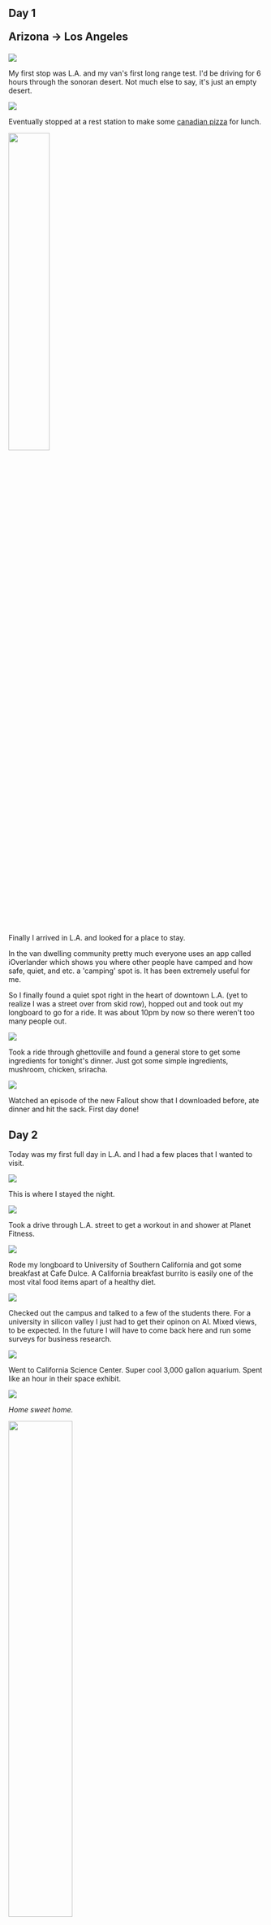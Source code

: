 ## Day 1 <p class="inline text-gray-700  font-thin">Arizona -> Los Angeles</p>

<img src="/img/trips/west-coast-2024/0429-desert.jpg">

My first stop was L.A. and my van's first long range test. I'd be driving for 6 hours through the sonoran desert. Not much else to say, it's just an empty desert.

<img src="/img/trips/west-coast-2024/0429-canadian.jpg">

Eventually stopped at a rest station to make some <a href="/recipes/canadian-pizza">canadian pizza</a> for lunch.

<img style="width: 40%; height: auto; margin: auto;" src="/img/trips/west-coast-2024/0429-longboard.jpg">


Finally I arrived in L.A. and looked for a place to stay. 

In the van dwelling community pretty much everyone uses an app called iOverlander which shows you where other people have camped and how safe, quiet, and etc. a 'camping' spot is. It has been extremely useful for me. 

So I finally found a quiet spot right in the heart of downtown L.A. (yet to realize I was a street over from skid row), hopped out and took out my longboard to go for a ride. It was about 10pm by now so there weren't too many people out.

<img src="/img/trips/west-coast-2024/0429-dinner.jpg">

Took a ride through ghettoville and found a general store to get some ingredients for tonight's dinner. Just got some simple ingredients, mushroom, chicken, sriracha.

<img src="/img/trips/west-coast-2024/0429-cooking.jpg">

Watched an episode of the new Fallout show that I downloaded before, ate dinner and hit the sack. First day done!



## Day 2
Today was my first full day in L.A. and I had a few places that I wanted to visit.

<img src="/img/trips/west-coast-2024/0430-start.jpg">

This is where I stayed the night.

<img src="/img/trips/west-coast-2024/0430-la.jpg">

Took a drive through L.A. street to get a workout in and shower at Planet Fitness.

<img src="/img/trips/west-coast-2024/0430-usc.jpg">

Rode my longboard to University of Southern California and got some breakfast at Cafe Dulce. A California breakfast burrito is easily one of the most vital food items apart of a healthy diet. 

<img src="/img/trips/west-coast-2024/0430-usc2.jpg">

Checked out the campus and talked to a few of the students there. For a university in silicon valley I just had to get their opinon on AI. Mixed views, to be expected. In the future I will have to come back here and run some surveys for business research. 

<img src="/img/trips/west-coast-2024/0430-aquarium.jpg">

Went to California Science Center. Super cool 3,000 gallon aquarium. Spent like an hour in their space exhibit.

<img src="/img/trips/west-coast-2024/0430-van.jpg">

*Home sweet home.*

<img style="width: 50%;" src="/img/trips/west-coast-2024/0430-misspiggy.jpg">

Rode my longboard to Santa Monica Pier and saw this lady. She was super viral on TikTok a while ago. Too bad I didn't get to see her act. (Her act: get down on all fours, run up to people and scare them.) Might be even funnier watching her talk like a normal person right after her show.

<img src="/img/trips/west-coast-2024/0430-venicecanal.jpg">

Riding through the Venice canals. Saw some nice houses.

<img style="width: 50%;" src="/img/trips/west-coast-2024/0430-icecream.jpg">

So freaking good. Fruit and plain vanilla ice cream is seriously underrated. 

<img src="/img/trips/west-coast-2024/0430-reservation.jpg">

Where I stayed for the night. Super quiet here, slept like a baby.



## Day 3
Today I *had* the goal of doing a catch and cook. The most I got was a new frustration for tying fishing knots and a sunburn. Besides that it was a beautiful day.

<img src="/img/trips/west-coast-2024/0501-1.jpg">

<img src="/img/trips/west-coast-2024/0501-2.jpg">

Watching fishing tutorials and listening to music out on the rocks. Was pretty nice actually. 

The sun beat down on me pretty bad though cause when I got back I passed out for a few hours.

<img src="/img/trips/west-coast-2024/0501-33.jpg">

Afterwards I rode around downtown Venice for a bit. 

<img src="/img/trips/west-coast-2024/0501-3.jpg">

Made some hamburger helper and I was happy. Shortly had a heart attack afterwards.

## Day 4

Today was attempt two at a catch and cook. Spoiler alert, didn't happen.

<img src="/img/trips/west-coast-2024/0502-1.jpg">

Not paying a single penny in rent and I'm less than a 5 minute walk away from the beach. Fight me L.A. homeowners

<img src="/img/trips/west-coast-2024/0502-3.jpg">

All around L.A. you see lots of mural art. Usually cultural or based on a public figure. But this was different. Abstract. Made me want to surf. 

<img src="/img/trips/west-coast-2024/0502-2.jpg">

Walking to the pier. I can't wait to catch a fish!

<div class="text-center text-xl my-12 italic">2 hours later ...</div>

My fishing rod is broken. Nice. Don't underestimate those razor clams on the pier supports, they will always win. At least it was fun watching the elderly asian people reel in fish by the minute.

<img src="/img/trips/west-coast-2024/0502-4.jpg">

I needed a way to vent my frustration. After a long and hard morning of staring out at the sea waiting for literally anything to happen I decided I was going to sit down and get some work done. (This place is called The Cow's Rear End Cafe. And despite it's name it's my favorite place to chill in Venice Beach)

<img src="/img/trips/west-coast-2024/0502-5.jpg">

Skating through Venice beach to Santa Monica Pier.

<img src="/img/trips/west-coast-2024/0502-6.jpg">
<img src="/img/trips/west-coast-2024/0502-7.jpg">
<img src="/img/trips/west-coast-2024/0502-8.jpg">

JAPAN AND HOTDOGS! JAPAN + HOTDOG = JAPADOG! SO UNQIUE, LET'S SPEND $15 ON A HOTDOG! 

It's absolutely worth it. 

## Day 5

This was my last day in L.A. and I thought I would visit one last place before heading up north.

<img src="/img/trips/west-coast-2024/0503-getty.jpg">

The Getty is an art musesum open to the public for completely free. 

(Although they do charge you $25 if you use their parking lot for longer than an hour. Speedran their exhibits in 58 minutes, no joke)

<img src="/img/trips/west-coast-2024/0503-gettyfancy.jpg">

Not much of an art guy but it was cool seeing the French interior. *Wonder how many people see this stuff and say to themselves they want this in their house?*

<img src="/img/trips/west-coast-2024/0503-bricks.jpg">

Bricks.

<img src="/img/trips/west-coast-2024/0503-sunset.jpg">

And it's time to head towards Yosemite!

<img src="/img/trips/west-coast-2024/0503-backroads.jpg">
<img src="/img/trips/west-coast-2024/0503-entrance.jpg">

It got dark really, really fast. Like pitch dark. So driving through the middle of a pitch black forest in the middle of the night was interesting.

<img src="/img/trips/west-coast-2024/0503-creepy.jpg">



## Day 6 <p class="inline text-gray-700  font-thin">Sequoia National Park</p>

> 07:24<br><br>Chilling deep in the woods. No internet. Just made my coffee. Feels good man. <br><br> So last night was one to remember. I drove for about an hour and a half through a dark forest, no internet, no music, just silence. It was surreal. Sometimes I would stop to double check my navigation and flip off the lights leaving me in complete darkness, and when I turned them back on, I felt like anything could appear out of the dim headlights. I saw like 2 cars driving in the hour and half of driving. No one else. Saw some streams, not much else though. I started doubting if the moon really existed cause of how terrifyingly dark it was. <br><br> I think the woods can be as scary as you want them to be. I didn’t get a chance to look at the stars last night due to the voice in my head yelling: “GET BACK IN THE CAR NOW! SHUT THE DOOR FAST! SOMETHING IS COMING!!!”, but I’ll have another chance. <br><br> Also, insight. This goes off of what the author from Atomic Habits talks about with ‘primal’ needs. Humans are afraid of the dark. That’s why we sell tech to muffle this fear. “Come stay here in Phoenix! Never be in the dark again!”, says every modern city ever. Of course no city explicitly advertises light, but it’s subliminal. I imagine some cities in the last few hundred years advertised exactly this, so what if we apply this to modern day? What primal need can we satiate now or in the near future that wasn’t possible until now? Well, first of all ...  

<img src="/img/trips/west-coast-2024/0504-1.jpg">

Finally! This was the view I was looking forward to. There was a stream that I checked out a little down the hill. Some deep snow too. 

<img src="/img/trips/west-coast-2024/0504-2.jpg">

Felt good to finally put my popup table to use. Made some ham and spinach quesadillas for breakfast. 

There were 4 other campers there who likely used the same app I did to find this spot. All of them were heading up north and of the four I got one person's number and we have been exchanging some cool places to visit ever since. 

<img src="/img/trips/west-coast-2024/0504-3.jpg">

Heading out to my next stop. (There were snow warnings so I had to GTFO)

<img src="/img/trips/west-coast-2024/0504-cathaven.jpg">

Project Survival: Cat Haven is an organization that cares for endangered wild big cats. ~~Fun~~ Sad fact: their Bengal tiger was on the Joe Exotic show.

They have over 18 big cats such as a bobcat, Canada lynx, caracal, cheetah, clouded leopard, cougar, Eurasian lynx, jaguar, leopard, lion, Pallas cat, snow leopard, and a serval.

<img src="/img/trips/west-coast-2024/0504-4.jpg">


<img src="/img/trips/west-coast-2024/0504-5.jpg">

The snow leopards were my favorite...

<img src="/img/trips/west-coast-2024/0504-6.jpg">
<img src="/img/trips/west-coast-2024/0504-7.jpg">

Definitely a cat.

<img src="/img/trips/west-coast-2024/0504-8.jpg">

Cat too.

<img src="/img/trips/west-coast-2024/0504-9.jpg">

This cute fella wasn't on the Joe Exotic show but the orange one was. The tour guide gave a demonstration of what happens when you turn your back to a big cat. Amazing how silent their padded feet make them considering they weighh on average 500 pounds. 

After Cat Haven I headed to Fresno. Where I'd stock up before heading to Yosemite!

## Day 7 

<img src="/img/trips/west-coast-2024/0505-1.jpg">

My solar panels were quite happy today. No more clouds!

<img src="/img/trips/west-coast-2024/0505-2.jpg">

Getting some work done at Starbucks.  

<img src="/img/trips/west-coast-2024/0505-3.jpg">

Found myself in a car meetup! There were lots of low riders and hydraulic rigs crusing around town. Loud, blaring mariacha music. The people there were very friendly. Talked to a local and turns out this happens almost every week! (Cinco de Mayo was a contributing factor)

<img src="/img/trips/west-coast-2024/0505-4.jpg">

Celebrated Cinco de Mayo with an al pastor quesadilla. And... The Office. 

## Day 8

<img src="/img/trips/west-coast-2024/0506-1.jpg">

Driving to Yosemite. 

<iframe style="border-radius:12px" src="https://open.spotify.com/embed/track/5W3cjX2J3tjhG8zb6u0qHn?utm_source=generator&theme=0" width="100%" height="152" frameBorder="0" allowfullscreen="" allow="autoplay; clipboard-write; encrypted-media; fullscreen; picture-in-picture" loading="lazy"></iframe>
<br>
Good song to listen to rolling through the hills. 

<img src="/img/trips/west-coast-2024/0506-2.jpg">
<img src="/img/trips/west-coast-2024/0506-3.jpg">

Bridalveil falls |>

<img src="/img/trips/west-coast-2024/0506-4.jpg">

Found another one of my species! She goes by <a href="https://instagram.com/_catmobile_">Cat Mobile</a> and yep there are cats in there. Two of them. And they like to go on walks! I'd be scared of hawks though...

<img src="/img/trips/west-coast-2024/0506-5.jpg">

There wasn't too many people out here on Monday so it was nice to sit and just listen. 

<img src="/img/trips/west-coast-2024/0506-6.jpg">

Yosemite falls can be heard throughout the valley. It's relentless during the spring. There's a constant hum to the falls beating down on the rocks below that sticks with you even once it's out of range.  

<img src="/img/trips/west-coast-2024/0506-7.jpg">
<img src="/img/trips/west-coast-2024/0506-8.jpg">

"A Walmart Supercenter would look great here!" - The internet

<img src="/img/trips/west-coast-2024/0506-9.jpg">
<img src="/img/trips/west-coast-2024/0506-10.jpg">

There was like 10 other van lifers down here just outside of Yosemite. Making spaghetti. 

## Day 9

<img src="/img/trips/west-coast-2024/0507-1.jpg">

This routine of waking up and looking outside my home-on-wheels-with-zero-rent at a completely jaw dropping view is honestly pretty amazing. 

<img src="/img/trips/west-coast-2024/0507-2.jpg">
<img src="/img/trips/west-coast-2024/0507-3.jpg">

No, please! Don't peck at my wires! You can't make a nest out of that!

<img src="/img/trips/west-coast-2024/0507-4.jpg">

First hike and we are at Vernal Falls. A light 3 mile hike with just an extraordianry climb through a mossy forest and alongside the raging Merced river. During the last stretch you are climbing these large blocky granite steps while being misted by the falls which is about 100 feet away. The moss growth near the walls were very pretty as well.  

<img src="/img/trips/west-coast-2024/0507-5.jpg">

A light snack of Ritz crackers and tuna. Not exactly my top pick but their cheeze whiz was $8! Maybe it was for the best... and a few more years of my life...

<img src="/img/trips/west-coast-2024/0507-6.jpg">

The trail (Mist Trail) keeps going all the way to Half Dome (Yosemite's most well known mountain). Too bad it was closed.

<img src="/img/trips/west-coast-2024/0507-7.jpg">
<img src="/img/trips/west-coast-2024/0507-8.jpg">

Finally back and managed to score a camping spot. Having some more avocado toast. You know as they say: When in Rome, Do a... (point made) 

<img src="/img/trips/west-coast-2024/0507-9.jpg">
<img src="/img/trips/west-coast-2024/0507-10.jpg">
<img src="/img/trips/west-coast-2024/0507-11.jpg">

Slept like a baby.

## Day 10

<img src="/img/trips/west-coast-2024/0508-1.jpg">

I am just not getting sick of this stuff. This is like the 9th ham and spinach quesadilla I've had this trip. Another van lifer I met said he ate fajitas for dinner every night for a month straight.

<img src="/img/trips/west-coast-2024/0508-2.jpg">

This has got to be my **favorite** view of Yosemite. For two reasons. 
 1. It's massive and makes me feel like an ant.
 2. It's distinct black streaks of varnish.

Jacob Geller, a Youtuber who creates video essays about video games that go surprisingly deep, made a video that's called <a href="https://www.youtube.com/watch?v=ZDrHpmkL4rY">Three Specific Kinds of Terror</a>. One of the fears is about big things. And of course I wasn't trembling or anything at the sight of a mountain, but he does speak about some rather profound ideas. I won't explain too much but I'd just like to leave this here.


<img src="/img/trips/west-coast-2024/0508-3.jpg">

The varnish is actually a thin layer of minerals and organic matter that accumulates on the surface of rocks over long periods and are stained by flowing water.

<img src="/img/trips/west-coast-2024/0508-4.jpg">
<img src="/img/trips/west-coast-2024/0508-5.jpg">

Half dome |>

<img src="/img/trips/west-coast-2024/0508-6.jpg">

About halfway through my hike to Yosemite point. 2 miles and 1,200 more feet to climb!  

<img src="/img/trips/west-coast-2024/0508-7.jpg">



<img src="/img/trips/west-coast-2024/0508-8.jpg">
<img src="/img/trips/west-coast-2024/0508-9.jpg">

Wallpaper material right here.

<img src="/img/trips/west-coast-2024/0508-10.jpg">
Never would have seen the mountain ranges from the valley or even driving through. The 4 mile hike up was well worth the price of admission.

<img src="/img/trips/west-coast-2024/0508-11.jpg">

Had some lunch here. This totally beats every other place I've eaten at. The only places that could top this would be The Tree of Souls from Avatar or the bow of the Titanic, neither of which exists... VR will get there one day.

<img src="/img/trips/west-coast-2024/0508-12.jpg">

There was another trail that went along around the cliffsides called Panoroma trail. It required backpacking gear and a permit though. 

<img src="/img/trips/west-coast-2024/0508-13.jpg">


<img src="/img/trips/west-coast-2024/0508-14.jpg">
<img src="/img/trips/west-coast-2024/0508-15.jpg">

8 miles and 4k feet climbed. Clocking out for today...

<img src="/img/trips/west-coast-2024/0508-16.jpg">
<img src="/img/trips/west-coast-2024/0508-17.jpg">
<img src="/img/trips/west-coast-2024/0508-18.jpg">

The river rapids were comforting to fall asleep to. 

## Day 11 

Heading out to San Francisco next. I could totally spend a week or two here but I need some backpacking gear if I want to do any of the 'better' hikes.

<img src="/img/trips/west-coast-2024/0509-1.jpg">
<img src="/img/trips/west-coast-2024/0509-2.jpg">

These rolling hills were beautiful. I can totally imagine a golden retriever prancing through these fields.

<img src="/img/trips/west-coast-2024/0509-3.jpg">

Got to San Jose late at night around 11pm and was surprised at how many shops were still open. Night life is so underrated. Tokyo had it figured out.

## Day 12

<img src="/img/trips/west-coast-2024/0510-1.jpg">

Getting some work done in a vibrant coffee shop called Red Rock coffee. 

<img src="/img/trips/west-coast-2024/0510-2.jpg">

This was in Palo Alto. Lots of asian shops.

While I was here working a lady sitting next to me noticed my shirt which only had Japanese characters on it (日本語は話せません). It reads "I don't speak Japanese", which is true but I can read and speak a little. She happened to be studying Japanese literature and was just a treasure chest of knowledge on things like getting a tutor, and how to live and travel Japan cheaply. All of which might be what I do after this trip.     

<img src="/img/trips/west-coast-2024/0510-museum.jpg">

Finally at the computer history museum! 

<img src="/img/trips/west-coast-2024/0510-3.jpg">

The world of computing is pretty amazing, especially in the field of programming. At some points in design you will find yourself lost in a space of abstraction. A space where anything can be molded from the abstract. It's not just an idea or a thought, but a blob of truth. It must be felt and imagined at all angles, and decorated with interpretation. And only once this snippet of truth is etched into silicon and assigned a computer, can you can build something amazing. Whether it be a device to record biological signals or a simple redstone mechanism in Minecraft, each stems from a common truth. 

Read "The Beginning of Infinity" for more... in case that wasn't enough.

<img src="/img/trips/west-coast-2024/0510-4.jpg">
<img src="/img/trips/west-coast-2024/0510-5.jpg">

Hacker Dojo - where software developers, entrepreneurs and alike come to collaborate and break things. 

## Day 13

<img src="/img/trips/west-coast-2024/0511-1.jpg">

Most silicon valley banner ever.

<img src="/img/trips/west-coast-2024/0511-2.jpg">
<img src="/img/trips/west-coast-2024/0511-3.jpg">

This was an amazing cafe called Blue Bottle Coffee that had a really good space for working. 

## Day 14


<img src="/img/trips/west-coast-2024/0512-1.jpg">

Super super good book that I happened to be reading at the same time as this guy. I also told him that. (This felt like one of those times where you see someone wearing the exact same t-shirt as you) 

<img src="/img/trips/west-coast-2024/0512-2.jpg">

Third day in San Francsico and yet again at another coffee shop. Like what else is there to do here? 

## Day 15

<img src="/img/trips/west-coast-2024/0513-1.jpg">

For the past few days I've been hanging out around south San Francisco. Today I would go right into the heart of downtown and pray I wouldn't have my windows bashed in (because you are reading this they weren't).

<img src="/img/trips/west-coast-2024/0513-2.jpg">

Coffee time. 

<img src="/img/trips/west-coast-2024/0513-3.jpg">

Downtown Chinatown. Couldn't help getting some milk tea. 

<img src="/img/trips/west-coast-2024/0513-4.jpg">

SF has 23 historic cable cars which date back to the 1870s. Pretty special huh?

<img src="/img/trips/west-coast-2024/0513-5.jpg">
<img src="/img/trips/west-coast-2024/0513-6.jpg">

## Day 16

<img src="/img/trips/west-coast-2024/0514-1.jpg">

Thought it'd be safer to leave my vehicle as far away from downtown as possible. But how do I get there without a vehicle?

<img src="/img/trips/west-coast-2024/0514-2.jpg">

Public transportation! Got a ride to Golden Gate park, the third-most visited urban park in the United States. Huge too, at 1,017 acres.

<img src="/img/trips/west-coast-2024/0514-3.jpg">

This was the vibe throughout the park. Spent a good chunk of my day here.

<img src="/img/trips/west-coast-2024/0514-4.jpg">

Somewhat creepy yet beautiful medieval looking bridge.

## Day 17

<img src="/img/trips/west-coast-2024/0515-1.jpg">

Getting groceries from my favorite grocery store! (As long as there are things I cannot pronounce I'm into it)

<img src="/img/trips/west-coast-2024/0515-2.jpg">

Today, I started my introduction into <a href="https://www.susanrigetti.com/physics">physics</a> and <a href="https://www.susanrigetti.com/philosophy">philosophy</a>. Thanks to <a href="https://www.susanrigetti.com/">Susan Rigetti</a> for her comprehensive and thoughtful guides on learning each of these subjects in depth. 

For anyone reading this that is even remotely interested in learning something I highly reccommend you do and dig a little deeper into that one thing that's been popping in and out of your head.

<img src="/img/trips/west-coast-2024/0515-3.jpg">

Brain food.

## Day 18

<img src="/img/trips/west-coast-2024/0516-1.jpg">

Today was another coffee shop day. Saw this huge doggo keeping watch over the neighborhood.

<img src="/img/trips/west-coast-2024/0516-2.jpg">

Cozy night walk through a park.

## Day 19

<img src="/img/trips/west-coast-2024/0517-1.jpg">

Slept right next to the beach. And 30 feet away from a coffee shop!

<img src="/img/trips/west-coast-2024/0517-2.jpg">

This spot called Chit Chat Coffee was a coffee lover's paradise. (How many times have I said coffee now?) Super fast wifi, free refills, and right next to the beach. 

This sandwich went hard. Sourdough, egg, and tomato. That's it! Fresh tomato and eggs is crazy underrated.

Downloading the entirety of Wikipedia as well.

<img src="/img/trips/west-coast-2024/0517-3.jpg">

Lunch on the coast.

<img src="/img/trips/west-coast-2024/0517-4.jpg">

Homemade fries and avocado. Absolutely drenched in ketchup after taking this photo.

## Day 20

<img src="/img/trips/west-coast-2024/0518-1.jpg">

Chickpeas, quinoa, golden curry, and spinach. Needed brain fuel for navigating through the dense traffic of San Francisco. (It was not sufficient. At least 5 energy drinks would've done the trick.)

<img src="/img/trips/west-coast-2024/0518-2.jpg">

Is this foreshadowing something? Is my van going to get impaled during a pride event?

<img src="/img/trips/west-coast-2024/0518-3.jpg">
<img src="/img/trips/west-coast-2024/0518-4.jpg">

Overcast was here all week unfortunately. The red was barely visible so used a filter to take advantage of the clouds and it turned out looking like it was taken in the 70's. Pretty neat.

<img src="/img/trips/west-coast-2024/0518-5.jpg">

Who designed this car and gave it a gotee?!  

<img src="/img/trips/west-coast-2024/0518-6.jpg">

Pacific highway at last!

<img src="/img/trips/west-coast-2024/0518-7.jpg">

Needed to find a place to crash for the night... hm, that phrase doesn't work if you live in a car.

Headed inland a bit to look for some campsites.

<img src="/img/trips/west-coast-2024/0518-8.jpg">

Driving thrugh clouds.

<img src="/img/trips/west-coast-2024/0518-9.jpg">

Right before the sun faded below the clouds I got a short glimpse of easily the most beautiful sunsets of my life.  

<img src="/img/trips/west-coast-2024/0518-10.jpg">

As soon as the sun disappeared I felt like I was driving through a horror movie set.

<img src="/img/trips/west-coast-2024/0518-12.png">


<br>
<br>
<br>
<i>Thank you for reading this far, I'm hard at work on the next update so stay tuned!</i>
<br>
<br>
		<p class="max-w-6xl text-black text-2xl text-center m-auto my-10 leading-10">
			<a href="/" class="w-full m-auto text-xl hover:underline">Return</a>
		</p>

<!-- 
## Day 21

<img src="/img/trips/west-coast-2024/0519-1.jpg">
<img src="/img/trips/west-coast-2024/0519-2.jpg">
<img src="/img/trips/west-coast-2024/0519-3.jpg">

## Day 22

<img src="/img/trips/west-coast-2024/0520-1.jpg">
<img src="/img/trips/west-coast-2024/0520-2.jpg">
<img src="/img/trips/west-coast-2024/0520-3.jpg">
<img src="/img/trips/west-coast-2024/0520-4.jpg">
<img src="/img/trips/west-coast-2024/0520-5.jpg">
<img src="/img/trips/west-coast-2024/0520-6.jpg">



## Day 23

<img src="/img/trips/west-coast-2024/0521-1.jpg">
<img src="/img/trips/west-coast-2024/0521-2.jpg">
<img src="/img/trips/west-coast-2024/0521-3.jpg">
<img src="/img/trips/west-coast-2024/0521-4.jpg">
<img src="/img/trips/west-coast-2024/0521-5.jpg">
<img src="/img/trips/west-coast-2024/0521-6.jpg">

## Day 24

<img src="/img/trips/west-coast-2024/0522-1.jpg">
<img src="/img/trips/west-coast-2024/0522-2.jpg">
<img src="/img/trips/west-coast-2024/0522-3.jpg">
<img src="/img/trips/west-coast-2024/0522-4.jpg">
<img src="/img/trips/west-coast-2024/0522-5.jpg">
<img src="/img/trips/west-coast-2024/0522-6.jpg">
<img src="/img/trips/west-coast-2024/0522-7.jpg">
<img src="/img/trips/west-coast-2024/0522-8.jpg">
<img src="/img/trips/west-coast-2024/0522-9.jpg">
<img src="/img/trips/west-coast-2024/0522-10.jpg">
<img src="/img/trips/west-coast-2024/0522-11.jpg">
<img src="/img/trips/west-coast-2024/0522-12.jpg">
<img src="/img/trips/west-coast-2024/0522-13.jpg">
<img src="/img/trips/west-coast-2024/0522-14.jpg">
<img src="/img/trips/west-coast-2024/0522-15.jpg">
<img src="/img/trips/west-coast-2024/0522-16.jpg">
<img src="/img/trips/west-coast-2024/0522-17.jpg">
<img src="/img/trips/west-coast-2024/0522-18.jpg">